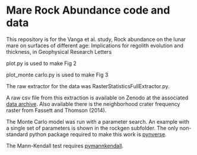 # Mare Rock Abundance code and data

This repository is for the Vanga et al. study, Rock abundance on the lunar mare on surfaces of different age: Implications for regolith evolution and thickness, in Geophysical Research Letters

plot.py is used to make Fig 2

plot_monte carlo.py is used to make Fig 3

The raw extractor for the data was RasterStatisticsFullExtractor.py.

A raw csv file from this extraction is available on Zenodo at the associated <a href="https://dx.doi.org/10.5281/zenodo.6011671">data archive</a>. Also available there is the neighborhood crater frequency raster from Fassett and Thomson (2014). 

The Monte Carlo model was run with a parameter search.  An example with a single set of parameters is shown in the rockgen subfolder.  The only non-standard python package required to make this work is <A href="https://pypi.org/project/pynverse/">pynverse</a>.

The Mann-Kendall test requires <a href="https://pypi.org/project/pymannkendall/">pymannkendall</a>.  
